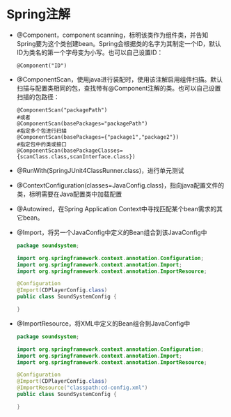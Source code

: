 # Spring注解

- @Component，component scanning，标明该类作为组件类，并告知Spring要为这个类创建bean。Spring会根据类的名字为其制定一个ID，默认ID为类名的第一个字母变为小写。也可以自己设置ID：

  ```
  @Component("ID")
  ```

- @ComponentScan，使用java进行装配时，使用该注解启用组件扫描。默认扫描与配置类相同的包，查找带有@Component注解的类。也可以自己设置扫描的包路径：

  ```
  @ComponentScan("packagePath")
  #或者
  @ComponentScan(basePackages="packagePath")
  #指定多个包进行扫描
  @ComponentScan(basePackages={"package1","package2"})
  #指定包中的类或接口
  @ComponentScan(basePackageClasses={scanClass.class,scanInterface.class})
  ```

- @RunWith(SpringJUnit4ClassRunner.class)，进行单元测试

- @ContextConfiguration(classes=JavaConfig.class)，指向java配置文件的类，标明需要在Java配置类中加载配置

- @Autowired，在Spring Application Context中寻找匹配某个bean需求的其它bean。

- @Import，将另一个JavaConfig中定义的Bean组合到该JavaConfig中

  ```java
  package soundsystem;
  
  import org.springframework.context.annotation.Configuration;
  import org.springframework.context.annotation.Import;
  import org.springframework.context.annotation.ImportResource;
  
  @Configuration
  @Import(CDPlayerConfig.class)
  public class SoundSystemConfig {
  
  }
  ```

- @ImportResource，将XML中定义的Bean组合到JavaConfig中

  ```java
  package soundsystem;
  
  import org.springframework.context.annotation.Configuration;
  import org.springframework.context.annotation.Import;
  import org.springframework.context.annotation.ImportResource;
  
  @Configuration
  @Import(CDPlayerConfig.class)
  @ImportResource("classpath:cd-config.xml")
  public class SoundSystemConfig {
  
  }
  ```

  

